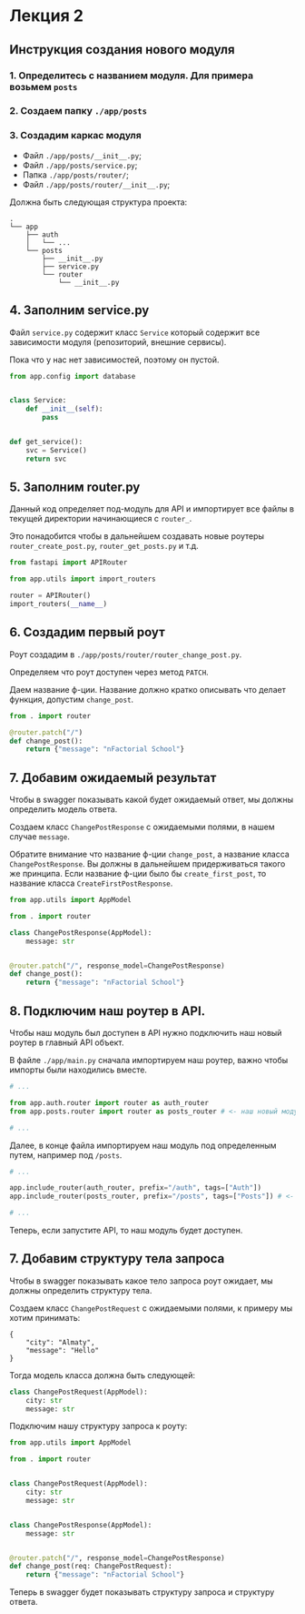 # Лекция 2

## Инструкция создания нового модуля

### 1. Определитесь с названием модуля. Для примера возьмем `posts`

### 2. Создаем папку `./app/posts`

### 3. Создадим каркас модуля

- Файл `./app/posts/__init__.py`;
- Файл `./app/posts/service.py`;
- Папка `./app/posts/router/`;
- Файл `./app/posts/router/__init__.py`;

Должна быть следующая структура проекта:

```
.
└── app
    ├── auth
    │   └── ...
    └── posts
        ├── __init__.py
        ├── service.py
        └── router
            └── __init__.py

```

## 4. Заполним service.py

Файл `service.py` содержит класс `Service` который содержит все зависимости модуля (репозиторий, внешние сервисы).

Пока что у нас нет зависимостей, поэтому он пустой.

```py
from app.config import database


class Service:
    def __init__(self):
        pass


def get_service():
    svc = Service()
    return svc
```

## 5. Заполним router.py

Данный код определяет под-модуль для API и импортирует все файлы в текущей директории начинающиеся с `router_`.

Это понадобится чтобы в дальнейшем создавать новые роутеры `router_create_post.py`, `router_get_posts.py` и т.д.

```py
from fastapi import APIRouter

from app.utils import import_routers

router = APIRouter()
import_routers(__name__)
```

## 6. Создадим первый роут

Роут создадим в `./app/posts/router/router_change_post.py`.

Определяем что роут доступен через метод `PATCH`.

Даем название ф-ции. Название должно кратко описывать что делает функция, допустим `change_post`.

```py
from . import router

@router.patch("/")
def change_post():
    return {"message": "nFactorial School"}
```

## 7. Добавим ожидаемый результат

Чтобы в swagger показывать какой будет ожидаемый ответ, мы должны определить модель ответа.

Создаем класс `ChangePostResponse` с ожидаемыми полями, в нашем случае `message`.

Обратите внимание что название ф-ции `change_post`, а название класса `ChangePostResponse`. Вы должны в дальнейшем придерживаться такого же принципа. Если название ф-ции было бы `create_first_post`, то название класса `CreateFirstPostResponse`.

```py
from app.utils import AppModel

from . import router

class ChangePostResponse(AppModel):
    message: str


@router.patch("/", response_model=ChangePostResponse)
def change_post():
    return {"message": "nFactorial School"}
```

## 8. Подключим наш роутер в API.

Чтобы наш модуль был доступен в API нужно подключить наш новый роутер в главный API объект.

В файле `./app/main.py` сначала импортируем наш роутер, важно чтобы импорты были находились вместе.

```py
# ...

from app.auth.router import router as auth_router
from app.posts.router import router as posts_router # <- наш новый модуль posts

# ...
```

Далее, в конце файла импортируем наш модуль под определенным путем, например под `/posts`.

```py
# ...

app.include_router(auth_router, prefix="/auth", tags=["Auth"])
app.include_router(posts_router, prefix="/posts", tags=["Posts"]) # <- подключаем модуль posts

# ...
```

Теперь, если запустите API, то наш модуль будет доступен.

## 7. Добавим структуру тела запроса

Чтобы в swagger показывать какое тело запроса роут ожидает, мы должны определить структуру тела.

Создаем класс `ChangePostRequest` с ожидаемыми полями, к примеру мы хотим принимать:
```
{
    "city": "Almaty",
    "message": "Hello"
}
```

Тогда модель класса должна быть следующей:

```py
class ChangePostRequest(AppModel):
    city: str
    message: str
```


Подключим нашу структуру запроса к роуту:

```py
from app.utils import AppModel

from . import router


class ChangePostRequest(AppModel):
    city: str
    message: str


class ChangePostResponse(AppModel):
    message: str


@router.patch("/", response_model=ChangePostResponse)
def change_post(req: ChangePostRequest):
    return {"message": "nFactorial School"}
```

Теперь в swagger будет показывать структуру запроса и структуру ответа.
